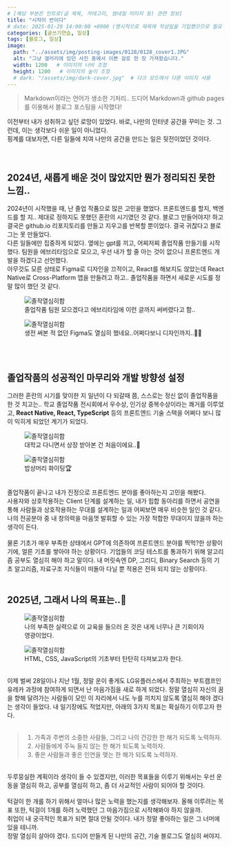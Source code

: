 ```yaml
---
# [해당 부분은 인트로(글 제목, 카테고리, 썸네일 이미지 등) 관련 정보]
title: "시작이 반이다"
# date: 2025-01-29 14:00:00 +0900 (명시적으로 제목에 작성일을 기입했으므로 필요 없음)
categories: [글쓰기연습, 일상]
tags: [블로그, 일상]
image:
  path: "../assets/img/posting-images/0128/0128_cover1.JPG"
  alt: "그냥 갤러리에 있던 사진 중에서 이쁜 걸로 한 장 가져왔습니다."
  width: 1200   # 이미지의 너비 조정
  height: 1200   # 이미지의 높이 조정
  # dark: "/assets/img/dark-cover.jpg"  # 다크 모드에서 다른 이미지 사용
---
```


> Markdown이라는 언어가 생소한 기처리.. 드디어 Markdown과 github pages를 이용해서 블로그 포스팅을 시작했다!

이전부터 내가 성취하고 싶던 로망이 있었다. 바로, 나만의 인터넷 공간을 꾸미는 것. 그런데, 이는 생각보다 쉬운 일이 아니었다.<br>
핑계를 대보자면, 다른 일들에 치여 나만의 공간을 만드는 일은 뒷전이었던 것이다.
<br>
<br>
<br>

## 2024년, 새롭게 배운 것이 많았지만 뭔가 정리되진 못한 느낌..
2024년이 시작했을 때, 난 졸업 작품으로 많은 고민을 했었다. 프론트엔드를 할지, 백엔드를 할 지.. 제대로 정하지도 못했던 혼란의 시기였던 것 같다. 블로그 만들어야지! 하고 결국은 github.io 리포지토리를 만들고 지우고를 반복할 뿐이었다. 결국 귀찮다고 블로그는 못 만들었다.<br>
다른 일들에만 집중하게 되었다. 옆에는 gpt를 끼고, 어찌저찌 졸업작품 만들기를 시작했다. 팀원을 에브리타임으로 모으고, 우선 내가 할 줄 아는 것이 없으니 프론트엔드 개발을 하겠다고 선언했다.<br>
아무것도 모른 상태로 Figma로 디자인을 끄적이고, React를 해보지도 않았는데 React Native로 Cross-Platform 앱을 만들려고 하고.. 졸업작품을 하면서 새로운 시도를 정말 많이 했던 것 같다.

<div class="image-container">
  <figure>
    <img src="../assets/img/posting-images/0128/0128-img3.jpeg" alt="졸작열심히함">
    <figcaption>졸업작품 팀원 모으겠다고 에브리타임에 이런 글까지 써버렸다고 함..</figcaption>
  </figure>
  
  <figure>
    <img src="../assets/img/posting-images/0128/0128-img4.png" alt="졸작열심히함">
    <figcaption>생전 써본 적 없던 Figma도 열심히 했네요..어쩌다보니 디자인까지..🧑‍🎨</figcaption>
  </figure>
</div>

<br>
<br>

## 졸업작품의 성공적인 마무리와 개발 방향성 설정
그러한 혼란의 시기를 맞이한 지 일년이 다 되갈때 쯤, 스스로는 정신 없이 졸업작품을 한 것 치고는.. 학교 졸업작품 전시회에서 우수상, 인기상 중복수상이라는 쾌거를 이루었고, **React Native, React, TypeScript** 등의 프론트엔드 기술 스택을 어쩌다 보니 많이 익히게 되었던 계기가 되었다. <br>

<div class="image-container">
  <figure>
    <img src="../assets/img/posting-images/0128/0128-img1.JPG" alt="졸작열심히함">
    <figcaption>대학교 다니면서 상장 받아본 건 처음이에요..🥹</figcaption>
  </figure>
  <figure>
    <img src="../assets/img/posting-images/0128/0128-img5.JPG" alt="졸작열심히함">
    <figcaption>밥상머리 화이팅🏆</figcaption>
  </figure>
</div>

<br>
졸업작품이 끝나고 내가 진정으로 프론트엔드 분야를 좋아하는지 고민을 해봤다.<br>사용자와 상호작용하는 Client 단계를 설계하는 일, 내가 힙합 동아리를 하면서 공연을 통해 사람들과 상호작용하는 무대를 설계하는 일과 어찌보면 매우 비슷한 일인 것 같다. 나의 전공분야 중 내 창의력을 마음껏 발휘할 수 있는 가장 적합한 무대이지 않을까 하는 생각이 든다.
<br>
<br>
물론 기초가 매우 부족한 상태에서 GPT에 의존하여 프론트엔드 분야를 찍먹?한 상황이기에, 얼른 기초를 쌓아야 하는 상황이다. 기업들의 코딩 테스트를 통과하기 위해 알고리즘 공부도 열심히 해야 하고 말이다. 내 머릿속엔 DP, 그리디, Binary Search 등의 기초 알고리즘, 자료구조 지식들이 떠돌아 다닐 뿐 적용은 전혀 되지 않는 상황이다.


<br>
<br>

## 2025년, 그래서 나의 목표는..🏁

<div class="image-container">
  <figure>
    <img src="../assets/img/posting-images/0128/0128-img6.JPG" alt="졸작열심히함">
    <figcaption>나의 부족한 실력으로 이 교육을 들으러 온 것은 내게 너무나 큰 기회이자 영광이었다.</figcaption>
  </figure>
  <figure>
    <img src="../assets/img/posting-images/0128/0128-img7.JPG" alt="졸작열심히함">
    <figcaption>HTML, CSS, JavaScript의 기초부터 탄탄히 다져보고자 한다.</figcaption>
  </figure>
</div>

<br>
이제 벌써 28일이나 지난 1월, 정말 운이 좋게도 LG유플러스에서 주최하는 부트캠프인 유레카 과정에 참여하게 되면서 난 마음가짐을 새로 하게 되었다. 정말 열심히 자신의 꿈을 향해 달려가는 사람들이 모인 이 자리에서 나도 누를 끼치지 않도록 열심히 해야 겠다는 생각이 들었다. 내 일기장에도 적었지만, 아래의 3가지 목표는 확실하기 이루고자 한다.
<br>
<br>

> 1. 가족과 주변의 소중한 사람들, 그리고 나의 건강한 한 해가 되도록 노력하자.
> 2. 사람들에게 주눅 들지 않는 한 해가 되도록 노력하자.
> 3. 좋은 사람들과 좋은 인연을 맺는 한 해가 되도록 노력하자.

<br>
두루뭉실한 계획이라 생각이 들 수 있겠지만, 이러한 목표들을 이루기 위해서는 우선 운동을 열심히 하고, 공부를 열심히 하고, 좀 더 사교적인 사람이 되어야 할 것이다.
<br>
<br>
턱걸이 한 개를 하기 위해서 얼마나 많은 노력을 했는지를 생각해보자. 올해 이루려는 목표 또한, 턱걸이 1개를 하려 노력했던 그 마음가짐으로 시작해봐야 하지 않을까.<br>
취업이 내 궁극적인 목표가 되면 절대 안될 것이다. 내가 정말 좋아하는 일은 그 너머에 있을 테니까.<br>
정말 열심히 살아야 겠다. 드디어 만들게 된 나만의 공간, 기술 블로그도 열심히 써야지.